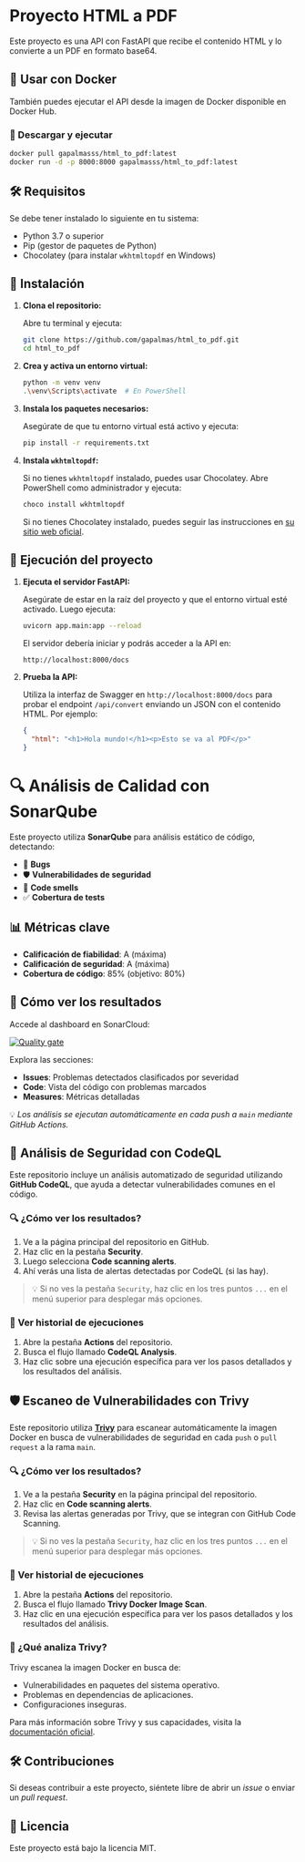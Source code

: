 # Proyecto HTML a PDF

Este proyecto es una API con FastAPI que recibe el contenido HTML y lo convierte a un PDF en formato base64.

## 🐳 Usar con Docker

También puedes ejecutar el API desde la imagen de Docker disponible en Docker Hub.

### 🔽 Descargar y ejecutar

```bash
docker pull gapalmasss/html_to_pdf:latest
docker run -d -p 8000:8000 gapalmasss/html_to_pdf:latest
```

## 🛠 Requisitos

Se debe tener instalado lo siguiente en tu sistema:

- Python 3.7 o superior
- Pip (gestor de paquetes de Python)
- Chocolatey (para instalar `wkhtmltopdf` en Windows)

## 🚀 Instalación

1. **Clona el repositorio:**

   Abre tu terminal y ejecuta:

   ```bash
   git clone https://github.com/gapalmas/html_to_pdf.git
   cd html_to_pdf
   ```

2. **Crea y activa un entorno virtual:**

   ```bash
   python -m venv venv
   .\venv\Scripts\activate  # En PowerShell
   ```

3. **Instala los paquetes necesarios:**

   Asegúrate de que tu entorno virtual está activo y ejecuta:

   ```bash
   pip install -r requirements.txt
   ```

4. **Instala `wkhtmltopdf`:**

   Si no tienes `wkhtmltopdf` instalado, puedes usar Chocolatey. Abre PowerShell como administrador y ejecuta:

   ```bash
   choco install wkhtmltopdf
   ```

   Si no tienes Chocolatey instalado, puedes seguir las instrucciones en [su sitio web oficial](https://chocolatey.org/install).

## 🚀 Ejecución del proyecto

1. **Ejecuta el servidor FastAPI:**

   Asegúrate de estar en la raíz del proyecto y que el entorno virtual esté activado. Luego ejecuta:

   ```bash
   uvicorn app.main:app --reload
   ```

   El servidor debería iniciar y podrás acceder a la API en:

   ```
   http://localhost:8000/docs
   ```

2. **Prueba la API:**

   Utiliza la interfaz de Swagger en `http://localhost:8000/docs` para probar el endpoint `/api/convert` enviando un JSON con el contenido HTML. Por ejemplo:

   ```json
   {
     "html": "<h1>Hola mundo!</h1><p>Esto se va al PDF</p>"
   }
   ```

# 🔍 Análisis de Calidad con SonarQube

Este proyecto utiliza **SonarQube** para análisis estático de código, detectando:

- 🐛 **Bugs**
- 🛡️ **Vulnerabilidades de seguridad**
- 👃 **Code smells**
- ✅ **Cobertura de tests**

## 📊 Métricas clave

- **Calificación de fiabilidad**: A (máxima)  
- **Calificación de seguridad**: A (máxima)  
- **Cobertura de código**: 85% (objetivo: 80%)

## 📌 Cómo ver los resultados

Accede al dashboard en SonarCloud:  

[![Quality gate](https://sonarcloud.io/api/project_badges/quality_gate?project=gapalmas_html-to-pdf-api)](https://sonarcloud.io/summary/new_code?id=gapalmas_html-to-pdf-api)

Explora las secciones:

- **Issues**: Problemas detectados clasificados por severidad  
- **Code**: Vista del código con problemas marcados  
- **Measures**: Métricas detalladas

💡 *Los análisis se ejecutan automáticamente en cada push a `main` mediante GitHub Actions.*


## 🧪 Análisis de Seguridad con CodeQL

Este repositorio incluye un análisis automatizado de seguridad utilizando **GitHub CodeQL**, que ayuda a detectar vulnerabilidades comunes en el código.

### 🔍 ¿Cómo ver los resultados?

1. Ve a la página principal del repositorio en GitHub.
2. Haz clic en la pestaña **Security**.
3. Luego selecciona **Code scanning alerts**.
4. Ahí verás una lista de alertas detectadas por CodeQL (si las hay).

> 💡 Si no ves la pestaña `Security`, haz clic en los tres puntos `...` en el menú superior para desplegar más opciones.

### 📜 Ver historial de ejecuciones

1. Abre la pestaña **Actions** del repositorio.
2. Busca el flujo llamado **CodeQL Analysis**.
3. Haz clic sobre una ejecución específica para ver los pasos detallados y los resultados del análisis.


## 🛡️ Escaneo de Vulnerabilidades con Trivy

Este repositorio utiliza [**Trivy**](https://trivy.dev/) para escanear automáticamente la imagen Docker en busca de vulnerabilidades de seguridad en cada `push` o `pull request` a la rama `main`.

### 🔍 ¿Cómo ver los resultados?

1. Ve a la pestaña **Security** en la página principal del repositorio.
2. Haz clic en **Code scanning alerts**.
3. Revisa las alertas generadas por Trivy, que se integran con GitHub Code Scanning.

> 💡 Si no ves la pestaña `Security`, haz clic en los tres puntos `...` en el menú superior para desplegar más opciones.

### 🧪 Ver historial de ejecuciones

1. Abre la pestaña **Actions** del repositorio.
2. Busca el flujo llamado **Trivy Docker Image Scan**.
3. Haz clic en una ejecución específica para ver los pasos detallados y los resultados del análisis.

### 🧰 ¿Qué analiza Trivy?

Trivy escanea la imagen Docker en busca de:

- Vulnerabilidades en paquetes del sistema operativo.
- Problemas en dependencias de aplicaciones.
- Configuraciones inseguras.

Para más información sobre Trivy y sus capacidades, visita la [documentación oficial](https://trivy.dev/).


## 🛠 Contribuciones

Si deseas contribuir a este proyecto, siéntete libre de abrir un *issue* o enviar un *pull request*.

## 📝 Licencia

Este proyecto está bajo la licencia MIT.
